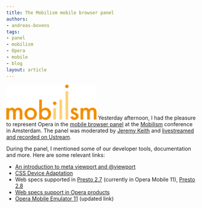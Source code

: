 ```yaml
---
title: The Mobilism mobile browser panel
authors:
- andreas-bovens
tags:
- panel
- mobilism
- Opera
- mobile
- blog
layout: article
---
```

<p><span class='imgright'><img alt='' src='/blog/phe-mobilism-mobile-browser-panel/mobilism2.png' /></span> Yesterday afternoon, I had the pleasure to represent Opera in the <a href="http://mobilism.nl/2011/news/april-26">mobile browser panel</a> at the <a href="http://mobilism.nl/">Mobilism</a> conference in Amsterdam. The panel was moderated by <a href="http://adactio.com/">Jeremy Keith</a> and <a href="http://www.ustream.tv/recorded/14650462">livestreamed and recorded on Ustream</a>.</p>
<p>During the panel, I mentioned some of our developer tools, documentation and more. Here are some relevant links:</p>
<ul>
<li><a href="http://dev.opera.com/articles/view/an-introduction-to-meta-viewport-and-viewport/">An introduction to meta viewport and @viewport</a></li>
<li><a href="http://dev.w3.org/csswg/css-device-adapt/">CSS Device Adaptation</a></li>
<li>Web specs supported in <a href="http://www.opera.com/docs/specs/presto27/">Presto 2.7</a> (currently in Opera Mobile 11), <a href="http://www.opera.com/docs/specs/presto28/">Presto 2.8</a></li>
<li><a href="http://www.opera.com/docs/specs/productspecs/">Web specs support in Opera products</a></li>
<li><a href="http://www.opera.com/developer/tools/mobile/">Opera Mobile Emulator 11</a> (updated link)</li>
</ul>
